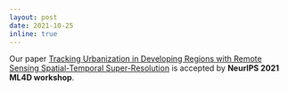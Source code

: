 ```yaml
---
layout: post
date: 2021-10-25
inline: true
---
```


Our paper <a href="https://satellite-pixel-synthesis.github.io/">Tracking Urbanization in Developing Regions with Remote Sensing Spatial-Temporal Super-Resolution</a> is accepted by **NeurIPS 2021 ML4D workshop**.
